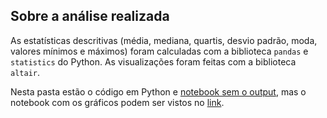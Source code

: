 ## Sobre a análise realizada
As estatísticas descritivas (média, mediana, quartis, desvio padrão, moda, valores mínimos e máximos) foram calculadas com a biblioteca `pandas` e `statistics` do Python. As visualizações foram feitas com a biblioteca `altair`.

Nesta pasta estão o código em Python e [notebook sem o output](https://github.com/biamuniz/trabalhofinal_eda_mjda/blob/main/codigo/eda_trabalhofinal.ipynb), mas o notebook com os gráficos podem ser vistos no [link](https://colab.research.google.com/drive/1tgcrZ3Qtpm-QJVwKgu9GTcHbbro96t0B?usp=sharing).
